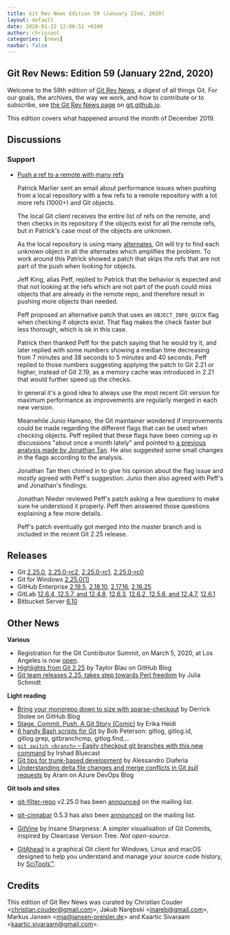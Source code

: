 ```yaml
---
title: Git Rev News Edition 59 (January 22nd, 2020)
layout: default
date: 2020-01-22 12:06:51 +0100
author: chriscool
categories: [news]
navbar: false
---
```


## Git Rev News: Edition 59 (January 22nd, 2020)

Welcome to the 59th edition of [Git Rev News](https://git.github.io/rev_news/rev_news/),
a digest of all things Git. For our goals, the archives, the way we work, and how to contribute or to
subscribe, see [the Git Rev News page](https://git.github.io/rev_news/rev_news/) on [git.github.io](http://git.github.io).

This edition covers what happened around the month of December 2019.

## Discussions

<!---
### General
-->

<!---
### Reviews
-->

### Support

* [Push a ref to a remote with many refs](https://public-inbox.org/git/CH2PR11MB429411CA1288526D21C7AF26CF4C0@CH2PR11MB4294.namprd11.prod.outlook.com/)

  Patrick Marlier sent an email about performance issues when pushing
  from a local repository with a few refs to a remote repository with
  a lot more refs (1000+) and Git objects.

  The local Git client receives the entire list of refs on the remote,
  and then checks in its repository if the objects exist for all the
  remote refs, but in Patrick's case most of the objects are unknown.

  As the local repository is using many [alternates](https://git-scm.com/docs/gitrepository-layout/#Documentation/gitrepository-layout.txt-objectsinfoalternates),
  Git will try to find each unknown object in all the alternates which
  amplifies the problem. To work around this Patrick showed a patch
  that skips the refs that are not part of the push when looking for
  objects.

  Jeff King, alias Peff, replied to Patrick that the behavior is
  expected and that not looking at the refs which are not part of the
  push could miss objects that are already in the remote repo, and
  therefore result in pushing more objects than needed.

  Peff proposed an alternative patch that uses an `OBJECT_INFO_QUICK`
  flag when checking if objects exist. That flag makes the check
  faster but less thorough, which is ok in this case.

  Patrick then thanked Peff for the patch saying that he would try it,
  and later replied with some numbers showing a median time decreasing
  from 7 minutes and 38 seconds to 5 minutes and 40 seconds. Peff
  replied to those numbers suggesting applying the patch to Git 2.21
  or higher, instead of Git 2.19, as a memory cache was introduced in
  2.21 that would further speed up the checks.

  In general it's a good idea to always use the most recent Git version
  for maximum performance as improvements are regularly merged in
  each new version.

  Meanwhile Junio Hamano, the Git maintainer wondered if improvements
  could be made regarding the different flags that can be used when
  checking objects. Peff replied that these flags have been coming up
  in discussions "about once a month lately" and pointed to
  [a previous analysis made by Jonathan Tan](https://public-inbox.org/git/20191011220822.154063-1-jonathantanmy@google.com/).
  He also suggested some small changes in the flags according to the analysis.

  Jonathan Tan then chimed in to give his opinion about the flag issue
  and mostly agreed with Peff's suggestion. Junio then also agreed
  with Peff's and Jonathan's findings.

  Jonathan Nieder reviewed Peff's patch asking a few questions to make
  sure he understood it properly. Peff then answered those questions
  explaining a few more details.

  Peff's patch eventually got merged into the master branch and is
  included in the recent Git 2.25 release.

<!---
## Developer Spotlight:
-->

## Releases

+ Git [2.25.0](https://public-inbox.org/git/xmqqtv4zjgv5.fsf@gitster-ct.c.googlers.com/),
[2.25.0-rc2](https://public-inbox.org/git/xmqq8smh1t3m.fsf@gitster-ct.c.googlers.com/),
[2.25.0-rc1](https://public-inbox.org/git/xmqqpng1cu2c.fsf@gitster-ct.c.googlers.com/),
[2.25.0-rc0](https://public-inbox.org/git/xmqqblrwm65l.fsf@gitster-ct.c.googlers.com/)
+ Git for Windows [2.25.0(1)](https://github.com/git-for-windows/git/releases/tag/v2.25.0.windows.1)
+ GitHub Enterprise [2.19.5](https://enterprise.github.com/releases/2.19.5/notes),
[2.18.10](https://enterprise.github.com/releases/2.18.10/notes),
[2.17.16](https://enterprise.github.com/releases/2.17.16/notes),
[2.16.25](https://enterprise.github.com/releases/2.16.25/notes)
+ GitLab [12.6.4, 12.5.7, and 12.4.8](https://about.gitlab.com/releases/2020/01/13/critical-security-release-gitlab-12-dot-6-dot-4-released/),
[12.6.3](https://about.gitlab.com/releases/2020/01/09/gitlab-12-6-3-released/),
[12.6.2, 12.5.6, and 12.4.7](https://about.gitlab.com/releases/2020/01/02/security-release-gitlab-12-6-2-released/),
[12.6.1](https://about.gitlab.com/releases/2019/12/27/gitlab-12-6-1-released/)
+ Bitbucket Server [6.10](https://confluence.atlassian.com/bitbucketserver/bitbucket-server-release-notes-872139866.html)

## Other News

__Various__

* Registration for the Git Contributor Summit, on March 5, 2020, at
  Los Angeles is now [open](https://public-inbox.org/git/20200115200532.GA4101552@coredump.intra.peff.net/).
* [Highlights from Git 2.25](https://github.blog/2020-01-13-highlights-from-git-2-25/)
  by Taylor Blau on GitHub Blog
* [Git team releases 2.25, takes step towards Perl freedom](https://devclass.com/2020/01/14/git-team-releases-2-25-takes-step-towards-perl-freedom/)
  by Julia Schmidt


__Light reading__

* [Bring your monorepo down to size with sparse-checkout](https://github.blog/2020-01-17-bring-your-monorepo-down-to-size-with-sparse-checkout/)
  by Derrick Stolee on GitHub Blog
* [Stage. Commit. Push. A Git Story (Comic)](https://dev.to/erikaheidi/stage-commit-push-a-git-story-comic-a37)
  by Erika Heidi
* [6 handy Bash scripts for Git](https://opensource.com/article/20/1/bash-scripts-git)
  by Bob Peterson: gitlog, gitlog.id, gitlog.grep, gitbranchcmp, gitlog.find,...
* [`git switch <branch>` – Easily checkout git branches with this new command](https://bluecast.tech/blog/git-switch-branch/)
  by Irshad Bluecast
* [Git tips for trunk-based development](https://dev.to/alediaferia/git-tips-for-trunk-based-development-1i1g)
  by Alessandro Diaferia
* [Understanding delta file changes and merge conflicts in Git pull requests](https://devblogs.microsoft.com/devops/understanding-delta-file-changes-and-merge-conflicts-in-git-pull-requests/)
  by Aram on Azure DevOps Blog


__Git tools and sites__

* [git-filter-repo](https://github.com/newren/git-filter-repo) v2.25.0
  has been [announced](https://public-inbox.org/git/CABPp-BFP38okGPTmyUJ-vVqq4=T0CypuyD05e6ArEfwhq2mdpg@mail.gmail.com/)
  on the mailing list.

* [git-cinnabar](https://github.com/glandium/git-cinnabar) 0.5.3
  has also been [announced](https://public-inbox.org/git/20200118024728.4dugot7nmj3tdkhx@glandium.org/)
  on the mailing list.

* [GitVine](https://insanesharpness.gitlab.io/GitVine/) by Insane Sharpness:
  A simpler visualisation of Git Commits, inspired by Clearcase Version Tree.
  _Not open-source_.

* [GitAhead](https://gitahead.github.io/gitahead.com/) is a graphical Git client
  for Windows, Linux and macOS designed to help you understand and manage
  your source code history, by [SciTools™](https://scitools.com/).


## Credits

This edition of Git Rev News was curated by
Christian Couder &lt;<christian.couder@gmail.com>&gt;,
Jakub Narębski &lt;<jnareb@gmail.com>&gt;,
Markus Jansen &lt;<mja@jansen-preisler.de>&gt; and
Kaartic Sivaraam &lt;<kaartic.sivaraam@gmail.com>&gt;.
